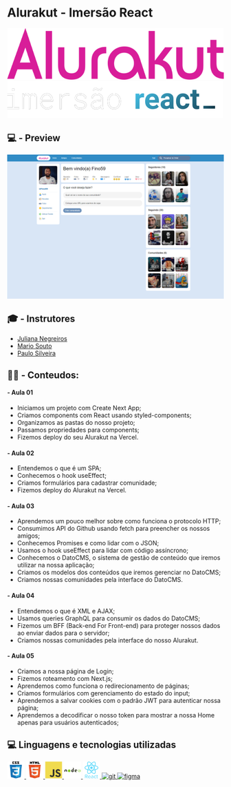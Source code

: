 # Alurakut - Imersão React

![](https://github.com/Fino59/alurakut/blob/main/src/assets/img/Alurakut.svg)  
![](https://github.com/Fino59/alurakut/blob/main/src/assets/img/logo-imersao-react.svg)

## 💻 - Preview 

![](https://github.com/Fino59/alurakut/blob/main/src/assets/img/Preview%20Alurakut.png)

## 🎓 - Instrutores

- <a href="https://github.com/juunegreiros">Juliana Negreiros</a> <br>
- <a href="https://github.com/omariosouto">Mario Souto</a> <br>
- <a href="https://github.com/peas">Paulo Silveira</a> <br>

## 📁💾 - Conteudos:

####  - Aula 01
  
+ Iniciamos um projeto com Create Next App;
+ Criamos components com React usando styled-components;
+ Organizamos as pastas do nosso projeto;
+ Passamos propriedades para components;
+ Fizemos deploy do seu Alurakut na Vercel.

####  - Aula 02

+ Entendemos o que é um SPA;
+ Conhecemos o hook useEffect;
+ Criamos formulários para cadastrar comunidade;
+ Fizemos deploy do Alurakut na Vercel.

####  - Aula 03

+ Aprendemos um pouco melhor sobre como funciona o protocolo HTTP;
+ Consumimos API do Github usando fetch para preencher os nossos amigos;
+ Conhecemos Promises e como lidar com o JSON;
+ Usamos o hook useEffect para lidar com código assíncrono;
+ Conhecemos o DatoCMS, o sistema de gestão de conteúdo que iremos utilizar na nossa aplicação;
+ Criamos os modelos dos conteúdos que iremos gerenciar no DatoCMS;
+ Criamos nossas comunidades pela interface do DatoCMS.

####  - Aula 04

+ Entendemos o que é XML e AJAX;
+ Usamos queries GraphQL para consumir os dados do DatoCMS;
+ Fizemos um BFF (Back-end For Front-end) para proteger nossos dados ao enviar dados para o servidor;
+ Criamos nossas comunidades pela interface do nosso Alurakut.

####  - Aula 05

+ Criamos a nossa página de Login;
+ Fizemos roteamento com Next.js;
+ Aprendemos como funciona o redirecionamento de páginas;
+ Criamos formulários com gerenciamento do estado do input;
+ Aprendemos a salvar cookies com o padrão JWT para autenticar nossa página;
+ Aprendemos a decodificar o nosso token para mostrar a nossa Home apenas para usuários autenticados;


## 💻 Linguagens e tecnologias utilizadas
<p align="left"> <a href="https://www.w3schools.com/css/" target="_blank"> <img src="https://raw.githubusercontent.com/devicons/devicon/master/icons/css3/css3-original-wordmark.svg" alt="css3" width="40" height="40"/> </a> <a href="https://www.w3.org/html/" target="_blank"> <img src="https://raw.githubusercontent.com/devicons/devicon/master/icons/html5/html5-original-wordmark.svg" alt="html5" width="40" height="40"/> </a> <a href="https://developer.mozilla.org/en-US/docs/Web/JavaScript" target="_blank"> <img src="https://raw.githubusercontent.com/devicons/devicon/master/icons/javascript/javascript-original.svg" alt="javascript" width="40" height="40"/> </a> <a href="https://nodejs.org" target="_blank"> <img src="https://raw.githubusercontent.com/devicons/devicon/master/icons/nodejs/nodejs-original-wordmark.svg" alt="nodejs" width="40" height="40"/> </a> <a href="https://reactjs.org/" target="_blank"> <img src="https://raw.githubusercontent.com/devicons/devicon/master/icons/react/react-original-wordmark.svg" alt="react" width="40" height="40"/> </a> <a href="https://git-scm.com/" target="_blank"> <img src="https://www.vectorlogo.zone/logos/git-scm/git-scm-icon.svg" alt="git" width="40" height="40"/> </a> <a href="https://www.figma.com/" target="_blank"> <img src="https://www.vectorlogo.zone/logos/figma/figma-icon.svg" alt="figma" width="40" height="40"/> </a> </p>
